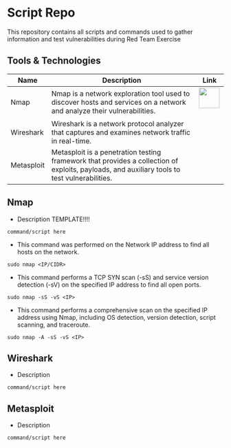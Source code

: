 # Script Repo
This repository contains all scripts and commands used to  gather information and test vulnerabilities during Red Team Exercise

## Tools & Technologies
| Name     | Description | Link |
| -------- | -------------- | ------- |
| Nmap | Nmap is a network exploration tool used to discover hosts and services on a network and analyze their vulnerabilities. | <a href="https://nmap.org/" target=" _blank" rel="noopenernoreferrer"><img width="48" height="48"  src="https://nmap.org/images/nmap-logo-256x256.png"></a>&nbsp;&nbsp; |
| Wireshark | Wireshark is a network protocol analyzer that captures and examines network traffic in real-time. |  |
| Metasploit | Metasploit is a penetration testing framework that provides a collection of exploits, payloads, and auxiliary tools to test vulnerabilities.|  |

## Nmap
* Description TEMPLATE!!!!
```{code Language}
command/script here
```

* This command was performed on the Network IP address to find all hosts on the network.
```{bash}
sudo nmap <IP/CIDR>
```

* This command performs a TCP SYN scan (-sS) and service version detection (-sV) on the specified IP address to find all open ports.
```{bash}
sudo nmap -sS -vS <IP>
```

* This command performs a comprehensive scan on the specified IP address using Nmap, including OS detection, version detection, script scanning, and traceroute.
```{bash}
sudo nmap -A -sS -vS <IP>
```

## Wireshark
* Description
```{code Language}
command/script here
```

## Metasploit
* Description
```{code Language}
command/script here
```
